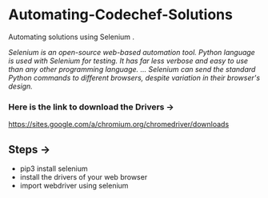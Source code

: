 # Automating-Codechef-Solutions
Automating solutions using Selenium .

*Selenium is an open-source web-based automation tool. Python language is used with Selenium for testing. It has far less verbose and easy to use than any other programming language. ... Selenium can send the standard Python commands to different browsers, despite variation in their browser's design.*



### Here is the link to download the Drivers -> 
https://sites.google.com/a/chromium.org/chromedriver/downloads

## Steps ->
- pip3 install selenium
- install the drivers of your web browser
- import webdriver using selenium
